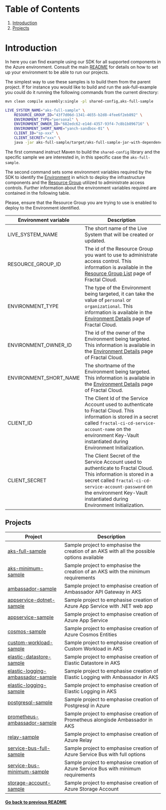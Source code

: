 # Table of Contents
1. [Introduction](#introduction)
2. [Projects](#projects)
# Introduction

In here you can find example using our SDK for all supported components in the Azure environment.
Consult the main [README](../README.md) for details on how to set up your environment to be able to run our projects.

The simplest way to use these samples is to build them from the parent project.
If for instance you would like to build and run the ask-full-example you could do it running the following commands 
from the current directory:

```bash
mvn clean compile assembly:single -pl shared-config,aks-full-sample

LIVE_SYSTEM_NAME="aks-full-sample" \
    RESOURCE_GROUP_ID="43f7d06d-1341-4655-b2d8-4fee6f2eb892" \
    ENVIRONMENT_TYPE="personal" \
    ENVIRONMENT_OWNER_ID="682edc62-e14d-4357-93f4-7c8b1b896716" \
    ENVIRONMENT_SHORT_NAME="yanch-sandbox-01" \
    CLIENT_ID="sp-xxx" \
    CLIENT_SECRET="xxx" \
    java -jar aks-full-sample/target/aks-full-sample-jar-with-dependencies.jar
```

The first command instruct Maven to build the `shared-config` library and the specific sample we are interested in, 
in this specific case the `aks-full-sample`.

The second command sets some environment variables required by the SDK to identify the [Environment](https://fractal.cloud/docs/definitions/concepts/) in which to deploy 
the infrastructure components and the [Resource Group](https://fractal.cloud/docs/definitions/concepts/) utilized to administrate access controls. Further information
about the environment variables required are contained in the following table.

Please, ensure that the Resource Group you are trying to use is enabled to deploy to the Environment identified.

| Environment variable 	  | Description                                                                                                                                                                                                                                           |
|---------------------------|-------------------------------------------------------------------------------------------------------------------------------------------------------------------------------------------------------------------------------------------------------|
| LIVE_SYSTEM_NAME    	     | The short name of the Live System that will be created or updated. 	                                                                                                                                                                                  |
| RESOURCE_GROUP_ID         | The id of the Resource Group you want to use to administrate access control. This information is available in the [Resource Group List](https://fractal.cloud/resource-groups) page of Fractal Cloud.                                                 |
| ENVIRONMENT_TYPE        	 | The type of the Environment being targeted, it can take the value of `personal` or `organizational`. This information is available in the [Environment Details](https://fractal.cloud/environments) page of Fractal Cloud.             	              |
| ENVIRONMENT_OWNER_ID      | The id of the owner of the Environment being targeted. This information is available in the [Environment Details](https://fractal.cloud/environments) page of Fractal Cloud.                                                                          |
| ENVIRONMENT_SHORT_NAME    | The shortname of the Environment being targeted. This information is available in the [Environment Details](https://fractal.cloud/environments) page of Fractal Cloud.                                                                                |
| CLIENT_ID       	         | The Client Id of the Service Account used to authenticate to Fractal Cloud. This information is stored in a secret called `fractal-ci-cd-service-account-name` on the environment Key-Vault instantiated during Environment Initialization.           |
| CLIENT_SECRET       	     | The Client Secret of the Service Account used to authenticate to Fractal Cloud. This information is stored in a secret called `fractal-ci-cd-service-account-password` on the environment Key-Vault instantiated during Environment Initialization. 	 |

## Projects

| Project                                                                      	 | Description                                                                               	 |
|--------------------------------------------------------------------------------|---------------------------------------------------------------------------------------------|
| [ aks-full-sample ]( ./aks-full-sample/ )                                   	 | Sample project to emphasise the creation of an AKS with all the possible options available  |
| [ aks-minimum-sample ]( ./aks-minimum-sample/ )                              	 | Sample project to emphasise the creation of an AKS with the minimum requirements            |
| [ ambassador-sample ]( ./ambassador-sample/ ) 	                               | Sample project to emphasise creation of Ambassador API Gateway in AKS                       |
| [ appservice-dotnet-sample ]( ./appservice-dotnet-sample/ )                    | Sample project to emphasise creation of Azure App Service with .NET web app                 |
| [ appservice-sample ]( ./appservice-sample/ ) 	                               | Sample project to emphasise creation of Azure App Service                                   |
| [ cosmos-sample ]( ./cosmos-sample/ ) 	                                       | Sample project to emphasise creation of Azure Cosmos Entities                               |
| [ custom-workload-sample ](./custom-workload-sample/)                          | Sample project to emphasise creation of Custom Workload in AKS                              |
| [ elastic-datastore-sample ]( ./elastic-datastore-sample/ ) 	                 | Sample project to emphasise creation of Elastic Datastore in AKS                            |
| [ elastic-logging-ambassador-sample ]( ./elastic-logging-ambassador-sample/ )  | Sample project to emphasise creation of Elastic Logging with Ambassador in AKS            	 |
| [ elastic-logging-sample ]( ./elastic-logging-sample/ ) 	                     | Sample project to emphasise creation of Elastic Logging in AKS                              |
| [ postgresql-sample ]( ./postgresql-sample/ ) 	                               | Sample project to emphasise creation of Postgresql in Azure                                 |
| [ prometheus-ambassador-sample ]( ./prometheus-ambassador-sample/ ) 	         | Sample project to emphasise creation of Prometheus alongisde Ambassador in AKS              |
| [ relay-sample ]( ./relay-sample/ ) 	                                         | Sample project to emphasise creation of Azure Relay                                         |
| [ service-bus-full-sample ]( ./service-bus-full-sample/ ) 	                   | Sample project to emphasise creation of Azure Service Bus with full options                 |
| [ service-bus-minimum-sample ]( ./service-bus-minimum-sample/ ) 	             | Sample project to emphasise creation of Azure Service Bus with minimum requirements         |
| [ storage-account-sample ]( ./storage-account-sample/ ) 	                     | Sample project to emphasise creation of Azure Storage Account                               |

#### [Go back to previous README](../README.md)